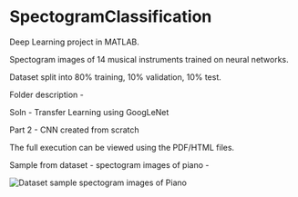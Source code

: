 # SpectogramClassification

Deep Learning project in MATLAB.

Spectogram images of 14 musical instruments trained on neural networks.

Dataset split into 80% training, 10% validation, 10% test.


Folder description -

Soln - Transfer Learning using GoogLeNet 

Part 2 - CNN created from scratch

The full execution can be viewed using the PDF/HTML files.

Sample from dataset - spectogram images of piano -

![Dataset sample spectogram images of Piano](https://github.com/khush777/SpectogramClassificationTransferLearning/blob/main/images/painoSample.PNG)


